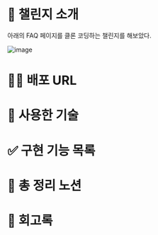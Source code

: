 # 📢 챌린지 소개
아래의 FAQ 페이지를 클론 코딩하는 챌린지를 해보았다.

![image](https://user-images.githubusercontent.com/101965666/215253278-816b1f3b-ff74-4cbf-913a-866ecf355847.jpg)


# 💁‍♀️ 배포 URL

# 🧹 사용한 기술

# ✅ 구현 기능 목록

# 🔎 총 정리 노션

# 📜 회고록
